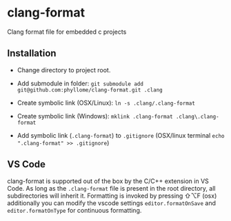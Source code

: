 # clang-format
Clang format file for embedded c projects

## Installation

* Change directory to project root.

* Add submodule in folder: `git submodule add git@github.com:phyllome/clang-format.git .clang`

* Create symbolic link (OSX/Linux): `ln -s .clang/.clang-format`
* Create symbolic link (Windows): `mklink .clang-format .clang\.clang-format`

* Add symbolic link (`.clang-format`) to `.gitignore` (OSX/linux terminal `echo ".clang-format" >> .gitignore`)

## VS Code

clang-format is supported out of the box by the C/C++ extension in VS Code. As long as the `.clang-format` file is present in the root directory, all subdirectories will inherit it.  Formatting is invoked by pressing  ⇧⌥F (osx) additionally you can modify the vscode settings `editor.formatOnSave` and `editor.formatOnType` for continuous formatting.
